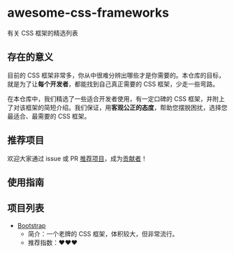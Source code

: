 # awesome-css-frameworks
有关 CSS 框架的精选列表
## 存在的意义
目前的 CSS 框架非常多，你从中很难分辨出哪些才是你需要的。本仓库的目标，就是为了让**每个开发者**，都能找到自己真正需要的 CSS 框架，少走一些弯路。

在本仓库中，我们精选了一些适合开发者使用，有一定口碑的 CSS 框架，并附上了对该框架的简短介绍。我们保证，用**客观公正的态度**，帮助您摆脱困扰，选择您最适合、最需要的 CSS 框架。
## 推荐项目
欢迎大家通过 issue 或 PR [推荐项目](//github.com/xyzscratcher/awesome-css-frameworks/issues/new)，成为[贡献者](/contributors.md)！
## 使用指南
## 项目列表
- [Bootstrap](//github.com/twbs/bootstrap/)
  - 简介：一个老牌的 CSS 框架，体积较大，但非常流行。
  - 推荐指数：❤❤❤

